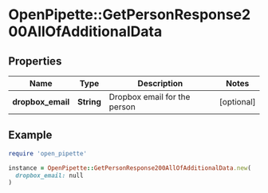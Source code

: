# OpenPipette::GetPersonResponse200AllOfAdditionalData

## Properties

| Name | Type | Description | Notes |
| ---- | ---- | ----------- | ----- |
| **dropbox_email** | **String** | Dropbox email for the person | [optional] |

## Example

```ruby
require 'open_pipette'

instance = OpenPipette::GetPersonResponse200AllOfAdditionalData.new(
  dropbox_email: null
)
```

